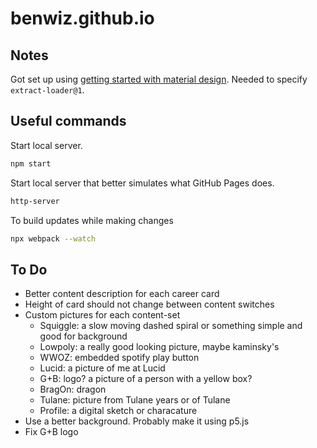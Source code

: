 # benwiz.github.io

## Notes

Got set up using [getting started with material design](https://material.io/components/web/docs/getting-started/). Needed to specify `extract-loader@1`.

## Useful commands

Start local server.

```bash
npm start
```

Start local server that better simulates what GitHub Pages does.

```bash
http-server
```

To build updates while making changes

```bash
npx webpack --watch
```

## To Do

- Better content description for each career card
- Height of card should not change between content switches
- Custom pictures for each content-set
    - Squiggle: a slow moving dashed spiral or something simple and good for background
    - Lowpoly: a really good looking picture, maybe kaminsky's
    - WWOZ: embedded spotify play button
    - Lucid: a picture of me at Lucid
    - G+B: logo? a picture of a person with a yellow box?
    - BragOn: dragon
    - Tulane: picture from Tulane years or of Tulane
    - Profile: a digital sketch or characature
- Use a better background. Probably make it using p5.js
- Fix G+B logo